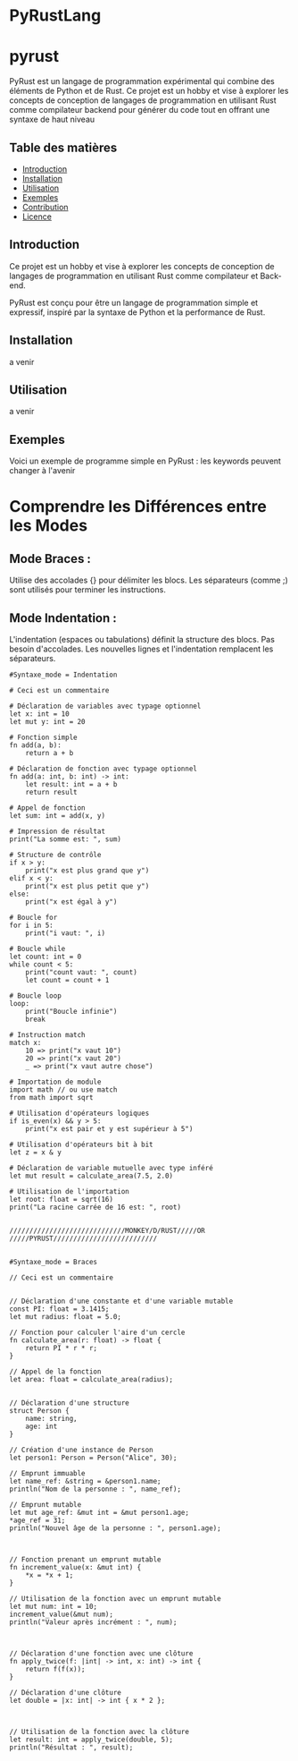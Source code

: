 # PyRustLang


# pyrust

PyRust est un langage de programmation expérimental qui combine des éléments de Python et de Rust. Ce projet est un hobby et vise à explorer les concepts de conception de langages de programmation en utilisant Rust comme compilateur backend pour générer du code tout en offrant une syntaxe de haut niveau

## Table des matières

- [Introduction](#introduction)
- [Installation](#installation)
- [Utilisation](#utilisation)
- [Exemples](#exemples)
- [Contribution](#contribution)
- [Licence](#licence)

## Introduction


Ce projet est un hobby et vise à explorer les concepts de conception de langages de programmation en utilisant Rust comme compilateur et Back-end.

PyRust est conçu pour être un langage de programmation simple et expressif, inspiré par la syntaxe de Python et la performance de Rust. 

## Installation
a venir 



## Utilisation
a venir 


## Exemples

Voici un exemple de programme simple en PyRust :
les keywords peuvent changer à l'avenir 

# Comprendre les Différences entre les Modes

## Mode Braces :
Utilise des accolades {} pour délimiter les blocs.
Les séparateurs (comme ;) sont utilisés pour terminer les instructions.
## Mode Indentation :
L'indentation (espaces ou tabulations) définit la structure des blocs.
Pas besoin d'accolades.
Les nouvelles lignes et l'indentation remplacent les séparateurs.


```pyrust
#Syntaxe_mode = Indentation

# Ceci est un commentaire

# Déclaration de variables avec typage optionnel
let x: int = 10
let mut y: int = 20

# Fonction simple
fn add(a, b):
    return a + b

# Déclaration de fonction avec typage optionnel
fn add(a: int, b: int) -> int:
    let result: int = a + b
    return result

# Appel de fonction
let sum: int = add(x, y)

# Impression de résultat
print("La somme est: ", sum)

# Structure de contrôle
if x > y:
    print("x est plus grand que y")
elif x < y:
    print("x est plus petit que y")
else:
    print("x est égal à y")

# Boucle for
for i in 5:
    print("i vaut: ", i)

# Boucle while
let count: int = 0
while count < 5:
    print("count vaut: ", count)
    let count = count + 1

# Boucle loop
loop:
    print("Boucle infinie")
    break

# Instruction match
match x:
    10 => print("x vaut 10")
    20 => print("x vaut 20")
    _ => print("x vaut autre chose")

# Importation de module
import math // ou use match
from math import sqrt

# Utilisation d'opérateurs logiques
if is_even(x) && y > 5:
    print("x est pair et y est supérieur à 5")

# Utilisation d'opérateurs bit à bit
let z = x & y

# Déclaration de variable mutuelle avec type inféré
let mut result = calculate_area(7.5, 2.0)

# Utilisation de l'importation
let root: float = sqrt(16)
print("La racine carrée de 16 est: ", root)


/////////////////////////////MONKEY/D/RUST/////OR /////PYRUST//////////////////////////


#Syntaxe_mode = Braces

// Ceci est un commentaire


// Déclaration d'une constante et d'une variable mutable
const PI: float = 3.1415;
let mut radius: float = 5.0;

// Fonction pour calculer l'aire d'un cercle
fn calculate_area(r: float) -> float {
    return PI * r * r;
}

// Appel de la fonction
let area: float = calculate_area(radius);


// Déclaration d'une structure
struct Person {
    name: string,
    age: int
}

// Création d'une instance de Person
let person1: Person = Person("Alice", 30);

// Emprunt immuable
let name_ref: &string = &person1.name;
println("Nom de la personne : ", name_ref);

// Emprunt mutable
let mut age_ref: &mut int = &mut person1.age;
*age_ref = 31;
println("Nouvel âge de la personne : ", person1.age);



// Fonction prenant un emprunt mutable
fn increment_value(x: &mut int) {
    *x = *x + 1;
}

// Utilisation de la fonction avec un emprunt mutable
let mut num: int = 10;
increment_value(&mut num);
println("Valeur après incrément : ", num);



// Déclaration d'une fonction avec une clôture
fn apply_twice(f: |int| -> int, x: int) -> int {
    return f(f(x));
}

// Déclaration d'une clôture
let double = |x: int| -> int { x * 2 };



// Utilisation de la fonction avec la clôture
let result: int = apply_twice(double, 5);
println("Résultat : ", result);

